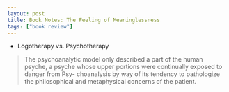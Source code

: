 ```yaml
---
layout: post
title: Book Notes: The Feeling of Meaninglessness
tags: ["book review"]
---
```


* Logotherapy vs. Psychotherapy

> The psychoanalytic model only described a part of the human psyche, a psyche whose upper portions were continually exposed to danger from Psy- choanalysis by way of its tendency to pathologize the philosophical and metaphysical concerns of the patient.
